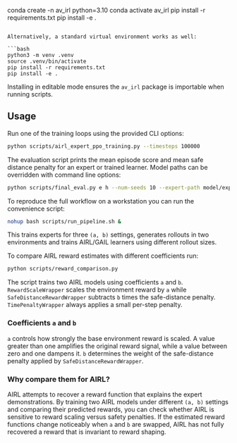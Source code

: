 conda create -n av_irl python=3.10
conda activate av_irl
pip install -r requirements.txt
pip install -e .
```

Alternatively, a standard virtual environment works as well:

```bash
python3 -m venv .venv
source .venv/bin/activate
pip install -r requirements.txt
pip install -e .
```

Installing in editable mode ensures the `av_irl` package is importable when running scripts.

## Usage

Run one of the training loops using the provided CLI options:

```bash
python scripts/airl_expert_ppo_training.py --timesteps 100000
```

The evaluation script prints the mean episode score and mean safe distance penalty for an expert or trained learner. Model paths can be overridden with command line options:

```bash
python scripts/final_eval.py e h --num-seeds 10 --expert-path model/expert.zip --learner-path model/learner.zip
```

To reproduce the full workflow on a workstation you can run the convenience script:

```bash
nohup bash scripts/run_pipeline.sh &
```

This trains experts for three `(a, b)` settings, generates rollouts in two environments and trains AIRL/GAIL learners using different rollout sizes.

To compare AIRL reward estimates with different coefficients run:

```bash
python scripts/reward_comparison.py
```
The script trains two AIRL models using coefficients `a` and `b`.
`RewardScaleWrapper` scales the environment reward by `a` while
`SafeDistanceRewardWrapper` subtracts `b` times the safe-distance penalty.
`TimePenaltyWrapper` always applies a small per-step penalty.

### Coefficients `a` and `b`

`a` controls how strongly the base environment reward is scaled. A value
greater than one amplifies the original reward signal, while a value between
zero and one dampens it.  `b` determines the weight of the safe-distance
penalty applied by `SafeDistanceRewardWrapper`.

### Why compare them for AIRL?

AIRL attempts to recover a reward function that explains the expert
demonstrations.  By training two AIRL models under different `(a, b)` settings
and comparing their predicted rewards, you can check whether AIRL is sensitive
to reward scaling versus safety penalties.  If the estimated reward functions
change noticeably when `a` and `b` are swapped, AIRL has not fully recovered a
reward that is invariant to reward shaping.

